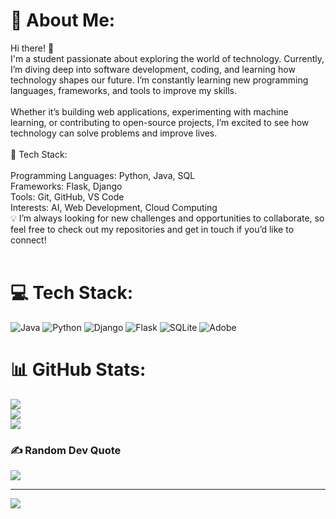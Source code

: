 # 💫 About Me:
Hi there! 👋<br>I'm a student passionate about exploring the world of technology. Currently, I’m diving deep into software development, coding, and learning how technology shapes our future. I’m constantly learning new programming languages, frameworks, and tools to improve my skills.<br><br>Whether it’s building web applications, experimenting with machine learning, or contributing to open-source projects, I’m excited to see how technology can solve problems and improve lives.<br><br>🔧 Tech Stack:<br><br>Programming Languages: Python, Java, SQL<br>Frameworks: Flask, Django<br>Tools: Git, GitHub, VS Code<br>Interests: AI, Web Development, Cloud Computing<br>💡 I’m always looking for new challenges and opportunities to collaborate, so feel free to check out my repositories and get in touch if you’d like to connect! <br><br>


# 💻 Tech Stack:
![Java](https://img.shields.io/badge/java-%23ED8B00.svg?style=for-the-badge&logo=openjdk&logoColor=white) ![Python](https://img.shields.io/badge/python-3670A0?style=for-the-badge&logo=python&logoColor=ffdd54) ![Django](https://img.shields.io/badge/django-%23092E20.svg?style=for-the-badge&logo=django&logoColor=white) ![Flask](https://img.shields.io/badge/flask-%23000.svg?style=for-the-badge&logo=flask&logoColor=white) ![SQLite](https://img.shields.io/badge/sqlite-%2307405e.svg?style=for-the-badge&logo=sqlite&logoColor=white) ![Adobe](https://img.shields.io/badge/adobe-%23FF0000.svg?style=for-the-badge&logo=adobe&logoColor=white)
# 📊 GitHub Stats:
![](https://github-readme-stats.vercel.app/api?username=kembosean7&theme=dark&hide_border=false&include_all_commits=false&count_private=false)<br/>
![](https://github-readme-streak-stats.herokuapp.com/?user=kembosean7&theme=dark&hide_border=false)<br/>
![](https://github-readme-stats.vercel.app/api/top-langs/?username=kembosean7&theme=dark&hide_border=false&include_all_commits=false&count_private=false&layout=compact)

### ✍️ Random Dev Quote
![](https://quotes-github-readme.vercel.app/api?type=horizontal&theme=radical)

---
[![](https://visitcount.itsvg.in/api?id=kembosean7&icon=0&color=0)](https://visitcount.itsvg.in)

<!-- Proudly created with GPRM ( https://gprm.itsvg.in ) -->

